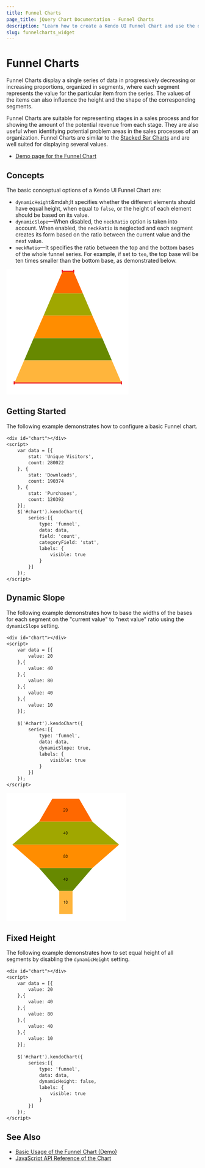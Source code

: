 ```yaml
---
title: Funnel Charts
page_title: jQuery Chart Documentation - Funnel Charts
description: "Learn how to create a Kendo UI Funnel Chart and use the different options it provides."
slug: funnelcharts_widget
---
```


# Funnel Charts

Funnel Charts display a single series of data in progressively decreasing or increasing proportions, organized in segments, where each segment represents the value for the particular item from the series. The values of the items can also influence the height and the shape of the corresponding segments.

Funnel Charts are suitable for representing stages in a sales process and for showing the amount of the potential revenue from each stage. They are also useful when identifying potential problem areas in the sales processes of an organization. Funnel Charts are similar to the [Stacked Bar Charts](https://demos.telerik.com/aspnet-core/bar-charts/stacked-bar) and are well suited for displaying several values.

* [Demo page for the Funnel Chart](https://demos.telerik.com/kendo-ui/funnel-charts/index)

## Concepts

The basic conceptual options of a Kendo UI Funnel Chart are:

* `dynamicHeight`&mdah;It specifies whether the different elements should have equal height, when equal to `false`, or the height of each element should be based on its value.
* `dynamicSlope`&mdash;When disabled, the `neckRatio` option is taken into account. When enabled, the `neckRatio` is neglected and each segment creates its form based on the ratio between the current value and the next value.
* `neckRatio`&mdash;It specifies the ratio between the top and the bottom bases of the whole funnel series. For example, if set to `ten`, the top base will be ten times smaller than the bottom base, as demonstrated below.

![Kendo UI for jQuery Funnel Chart neckRatio](funnel-neckratio.png)

## Getting Started

The following example demonstrates how to configure a basic Funnel chart.

    <div id="chart"></div>
    <script>
        var data = [{
            stat: 'Unique Visitors',
            count: 280022
        }, {
            stat: 'Downloads',
            count: 190374
        }, {
            stat: 'Purchases',
            count: 120392
        }];
        $('#chart').kendoChart({
            series:[{
                type: 'funnel',
                data: data,
                field: 'count',
                categoryField: 'stat',
                labels: {
                    visible: true
                }
            }]
        });
    </script>

## Dynamic Slope

The following example demonstrates how to base the widths of the bases for each segment on the "current value" to "next value" ratio using the `dynamicSlope` setting.

    <div id="chart"></div>
    <script>
        var data = [{
            value: 20
        },{
            value: 40
        },{
            value: 80
        },{
            value: 40
        },{
            value: 10
        }];

        $('#chart').kendoChart({
            series:[{
                type: 'funnel',
                data: data,
                dynamicSlope: true,
                labels: {
                    visible: true
                }
            }]
        });
    </script>

![Kendo UI for jQuery Funnel Chart dynamic slope](funnel-dynamicslope.png)

## Fixed Height

The following example demonstrates how to set equal height of all segments by disabling the `dynamicHeight` setting.

    <div id="chart"></div>
    <script>
        var data = [{
            value: 20
        },{
            value: 40
        },{
            value: 80
        },{
            value: 40
        },{
            value: 10
        }];

        $('#chart').kendoChart({
            series:[{
                type: 'funnel',
                data: data,
                dynamicHeight: false,
                labels: {
                    visible: true
                }
            }]
        });
    </script>

## See Also

* [Basic Usage of the Funnel Chart (Demo)](https://demos.telerik.com/kendo-ui/funnel-charts/index)
* [JavaScript API Reference of the Chart](/api/javascript/dataviz/ui/chart)
